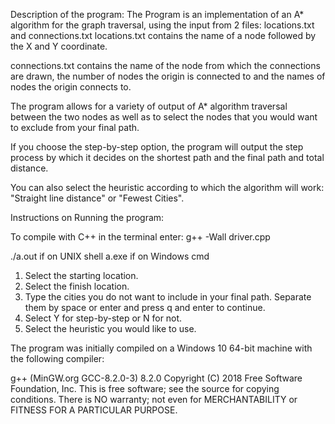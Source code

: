 
Description of the program:
The Program is an implementation of an A* algorithm for the graph traversal, using the input from 2 files: locations.txt and connections.txt
locations.txt contains the name of a node followed by the X and Y coordinate. 

connections.txt contains the name of the node from which the connections are drawn, the number of nodes the origin is connected to and the names of nodes the origin connects to.

The program allows for a variety of output of A* algorithm traversal between the two nodes as well as to select the nodes that you would want to exclude from your final path. 

If you choose the step-by-step option, the program will output the step process by which it decides on the shortest path and the final path and total distance. 

You can also select the heuristic according to which the algorithm will work: "Straight line distance" or "Fewest Cities".

Instructions on Running the program:

To compile with C++ in the terminal enter:
g++ -Wall driver.cpp

./a.out if on UNIX shell 
a.exe if on Windows cmd

1. Select the starting location.
2. Select the finish location. 
3. Type the cities you do not want to include in your final path. Separate them by space or enter and press q and enter to continue.
4. Select Y for step-by-step or N for not. 
5. Select the heuristic you would like to use. 

The program was initially compiled on a Windows 10 64-bit machine with the following compiler:

g++ (MinGW.org GCC-8.2.0-3) 8.2.0
Copyright (C) 2018 Free Software Foundation, Inc.
This is free software; see the source for copying conditions.  There is NO
warranty; not even for MERCHANTABILITY or FITNESS FOR A PARTICULAR PURPOSE.
